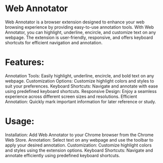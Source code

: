 # Web Annotator
Web Annotator is a browser extension designed to enhance your web browsing experience by providing easy-to-use annotation tools.
With Web Annotator, you can highlight, underline, encircle, and customize text on any webpage. The extension is user-friendly, responsive, and offers keyboard shortcuts for efficient navigation and annotation.

# Features:

Annotation Tools: Easily highlight, underline, encircle, and bold text on any webpage.
Customization Options: Customize highlight colors and styles to suit your preferences.
Keyboard Shortcuts: Navigate and annotate with ease using predefined keyboard shortcuts.
Responsive Design: Enjoy a seamless experience across different screen sizes and resolutions.
Efficient Annotation: Quickly mark important information for later reference or study.

# Usage:

Installation: Add Web Annotator to your Chrome browser from the Chrome Web Store.
Annotation: Select text on any webpage and use the toolbar to apply your desired annotation.
Customization: Customize highlight colors and styles using the extension options.
Keyboard Shortcuts: Navigate and annotate efficiently using predefined keyboard shortcuts.

